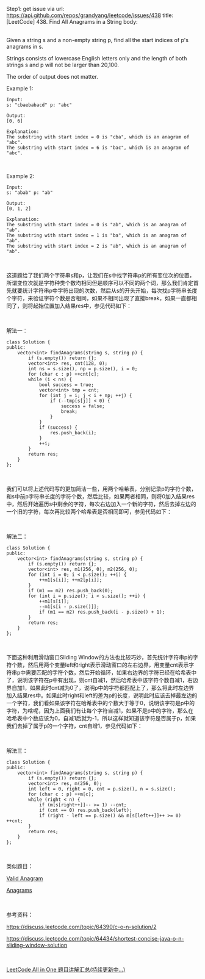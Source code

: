 Step1: get issue via url: https://api.github.com/repos/grandyang/leetcode/issues/438 
 title:[LeetCode] 438. Find All Anagrams in a String 
 body:  
  

Given a string s and a non-empty string p, find all the start indices of p's anagrams in s.

Strings consists of lowercase English letters only and the length of both strings s and p will not be larger than 20,100.

The order of output does not matter.

Example 1:
    
    
    Input:
    s: "cbaebabacd" p: "abc"
    
    Output:
    [0, 6]
    
    Explanation:
    The substring with start index = 0 is "cba", which is an anagram of "abc".
    The substring with start index = 6 is "bac", which is an anagram of "abc".
    

 

Example 2:
    
    
    Input:
    s: "abab" p: "ab"
    
    Output:
    [0, 1, 2]
    
    Explanation:
    The substring with start index = 0 is "ab", which is an anagram of "ab".
    The substring with start index = 1 is "ba", which is an anagram of "ab".
    The substring with start index = 2 is "ab", which is an anagram of "ab".

 

这道题给了我们两个字符串s和p，让我们在s中找字符串p的所有变位次的位置，所谓变位次就是字符种类个数均相同但是顺序可以不同的两个词，那么我们肯定首先就要统计字符串p中字符出现的次数，然后从s的开头开始，每次找p字符串长度个字符，来验证字符个数是否相同，如果不相同出现了直接break，如果一直都相同了，则将起始位置加入结果res中，参见代码如下：

 

解法一：
    
    
    class Solution {
    public:
        vector<int> findAnagrams(string s, string p) {
            if (s.empty()) return {};
            vector<int> res, cnt(128, 0);
            int ns = s.size(), np = p.size(), i = 0;
            for (char c : p) ++cnt[c];
            while (i < ns) {
                bool success = true;
                vector<int> tmp = cnt;
                for (int j = i; j < i + np; ++j) {
                    if (--tmp[s[j]] < 0) {
                        success = false;
                        break;
                    }
                }
                if (success) {
                    res.push_back(i); 
                }
                ++i;
            }
            return res;
        }
    };

 

我们可以将上述代码写的更加简洁一些，用两个哈希表，分别记录p的字符个数，和s中前p字符串长度的字符个数，然后比较，如果两者相同，则将0加入结果res中，然后开始遍历s中剩余的字符，每次右边加入一个新的字符，然后去掉左边的一个旧的字符，每次再比较两个哈希表是否相同即可，参见代码如下：

 

解法二：
    
    
    class Solution {
    public:
        vector<int> findAnagrams(string s, string p) {
            if (s.empty()) return {};
            vector<int> res, m1(256, 0), m2(256, 0);
            for (int i = 0; i < p.size(); ++i) {
                ++m1[s[i]]; ++m2[p[i]];
            }
            if (m1 == m2) res.push_back(0);
            for (int i = p.size(); i < s.size(); ++i) {
                ++m1[s[i]]; 
                --m1[s[i - p.size()]];
                if (m1 == m2) res.push_back(i - p.size() + 1);
            }
            return res;
        }
    };

 

下面这种利用滑动窗口Sliding Window的方法也比较巧妙，首先统计字符串p的字符个数，然后用两个变量left和right表示滑动窗口的左右边界，用变量cnt表示字符串p中需要匹配的字符个数，然后开始循环，如果右边界的字符已经在哈希表中了，说明该字符在p中有出现，则cnt自减1，然后哈希表中该字符个数自减1，右边界自加1，如果此时cnt减为0了，说明p中的字符都匹配上了，那么将此时左边界加入结果res中。如果此时right和left的差为p的长度，说明此时应该去掉最左边的一个字符，我们看如果该字符在哈希表中的个数大于等于0，说明该字符是p中的字符，为啥呢，因为上面我们有让每个字符自减1，如果不是p中的字符，那么在哈希表中个数应该为0，自减1后就为-1，所以这样就知道该字符是否属于p，如果我们去掉了属于p的一个字符，cnt自增1，参见代码如下：

 

解法三：
    
    
    class Solution {
    public:
        vector<int> findAnagrams(string s, string p) {
            if (s.empty()) return {};
            vector<int> res, m(256, 0);
            int left = 0, right = 0, cnt = p.size(), n = s.size();
            for (char c : p) ++m[c];
            while (right < n) {
                if (m[s[right++]]-- >= 1) --cnt;
                if (cnt == 0) res.push_back(left);
                if (right - left == p.size() && m[s[left++]]++ >= 0) ++cnt;
            }
            return res;
        }
    };

 

类似题目：

[Valid Anagram](http://www.cnblogs.com/grandyang/p/4694988.html)

[Anagrams](http://www.cnblogs.com/grandyang/p/4385822.html)

 

参考资料：

<https://discuss.leetcode.com/topic/64390/c-o-n-solution/2>

<https://discuss.leetcode.com/topic/64434/shortest-concise-java-o-n-sliding-window-solution>

 

[LeetCode All in One 题目讲解汇总(持续更新中...)](http://www.cnblogs.com/grandyang/p/4606334.html)
